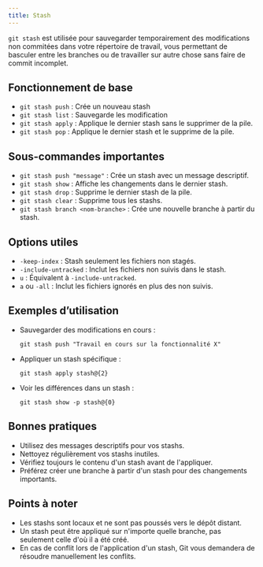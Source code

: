 ```yaml
---
title: Stash
---
```

`git stash` est utilisée pour sauvegarder temporairement des modifications non commitées dans votre répertoire de travail, vous permettant de basculer entre les branches ou de travailler sur autre chose sans faire de commit incomplet.

## Fonctionnement de base
- `git stash push` : Crée un nouveau stash
- `git stash list` : Sauvegarde les modification
- `git stash apply` : Applique le dernier stash sans le supprimer de la pile.
- `git stash pop` : Applique le dernier stash et le supprime de la pile.

## Sous-commandes importantes
- `git stash push "message"` : Crée un stash avec un message descriptif.
- `git stash show` : Affiche les changements dans le dernier stash.
- `git stash drop` : Supprime le dernier stash de la pile.
- `git stash clear` : Supprime tous les stashs.
- `git stash branch <nom-branche>` : Crée une nouvelle branche à partir du stash.

## Options utiles
- `-keep-index` : Stash seulement les fichiers non stagés.
- `-include-untracked` : Inclut les fichiers non suivis dans le stash.
- `u` : Équivalent à `-include-untracked`.
- `a` ou `-all` : Inclut les fichiers ignorés en plus des non suivis.

## Exemples d’utilisation
- Sauvegarder des modifications en cours :
    ```shell
    git stash push "Travail en cours sur la fonctionnalité X"
    ```

- Appliquer un stash spécifique :
  ```shell
  git stash apply stash@{2}
  ```

- Voir les différences dans un stash :
  ```shell
  git stash show -p stash@{0}
  ```

## Bonnes pratiques
- Utilisez des messages descriptifs pour vos stashs.
- Nettoyez régulièrement vos stashs inutiles.
- Vérifiez toujours le contenu d'un stash avant de l'appliquer.
- Préférez créer une branche à partir d'un stash pour des changements importants.

## Points à noter
- Les stashs sont locaux et ne sont pas poussés vers le dépôt distant.
- Un stash peut être appliqué sur n'importe quelle branche, pas seulement celle d'où il a été créé.
- En cas de conflit lors de l'application d'un stash, Git vous demandera de résoudre manuellement les conflits.
